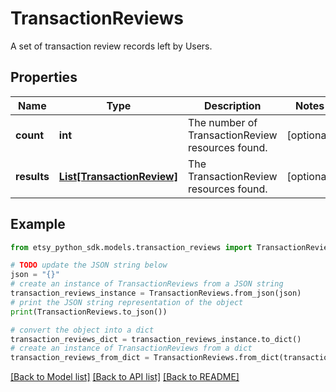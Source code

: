 # TransactionReviews

A set of transaction review records left by Users.

## Properties

Name | Type | Description | Notes
------------ | ------------- | ------------- | -------------
**count** | **int** | The number of TransactionReview resources found. | [optional] 
**results** | [**List[TransactionReview]**](TransactionReview.md) | The TransactionReview resources found. | [optional] 

## Example

```python
from etsy_python_sdk.models.transaction_reviews import TransactionReviews

# TODO update the JSON string below
json = "{}"
# create an instance of TransactionReviews from a JSON string
transaction_reviews_instance = TransactionReviews.from_json(json)
# print the JSON string representation of the object
print(TransactionReviews.to_json())

# convert the object into a dict
transaction_reviews_dict = transaction_reviews_instance.to_dict()
# create an instance of TransactionReviews from a dict
transaction_reviews_from_dict = TransactionReviews.from_dict(transaction_reviews_dict)
```
[[Back to Model list]](../README.md#documentation-for-models) [[Back to API list]](../README.md#documentation-for-api-endpoints) [[Back to README]](../README.md)


